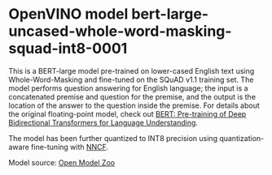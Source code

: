# OpenVINO model bert-large-uncased-whole-word-masking-squad-int8-0001

This is a BERT-large model pre-trained on lower-cased English text using Whole-Word-Masking and fine-tuned on the SQuAD v1.1 training set. The model performs question answering for English language; the input is a concatenated premise and question for the premise, and the output is the location of the answer to the question inside the premise. For details about the original floating-point model, check out [BERT: Pre-training of Deep Bidirectional Transformers for Language Understanding](https://arxiv.org/abs/1810.04805).

The model has been further quantized to INT8 precision using quantization-aware fine-tuning with [NNCF](https://github.com/openvinotoolkit/nncf).

Model source: [Open Model Zoo](https://github.com/openvinotoolkit/open_model_zoo/tree/master/models/intel/bert-large-uncased-whole-word-masking-squad-int8-0001)